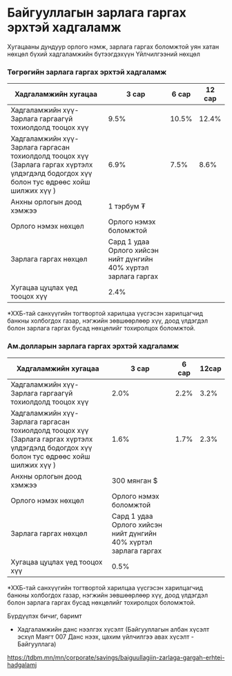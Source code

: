 # Байгууллагын зарлага гаргах эрхтэй хадгаламж
Хугацааны дундуур орлого нэмж, зарлага гаргах боломжтой уян хатан нөхцөл бүхий хадгаламжийн бүтээгдэхүүн
Үйлчилгээний нөхцөл

### **Төгрөгийн зарлага гаргах эрхтэй хадгаламж**

| Хадгаламжийн хугацаа | 3 сар | 6 сар | 12 сар |
| --- | --- | --- | --- |
| Хадгаламжийн хүү- Зарлага гаргаагүй тохиолдолд тооцох хүү | 9.5% | 10.5% | 12.4% |
| Хадгаламжийн хүү- Зарлага гаргасан тохиолдолд тооцох хүү  (Зарлага гаргах хүртэлх үлдэгдэлд бодогдох хүү болон тус өдрөөс хойш шилжих хүү ) | 6.9% | 7.5% | 8.6% |
| Анхны орлогын доод хэмжээ | 1 тэрбум ₮ | | |
| Орлого нэмэх нөхцөл | Орлого нэмэх боломжтой | | |
| Зарлага гаргах нөхцөл | Сард 1 удаа  Орлого хийсэн нийт дүнгийн 40% хүртэл зарлага гаргах | | |
| Хугацаа цуцлах үед тооцох хүү | 2.4% | | |

\*ХХБ-тай санхүүгийн тогтвортой харилцаа үүсгэсэн харилцагчид банкны холбогдох газар, нэгжийн зөвшөөрлөөр хүү, доод үлдэгдэл болон зарлага гаргах бусад нөхцөлийг тохиролцох боломжтой.

### **Ам.долларын зарлага гаргах эрхтэй хадгаламж**

| Хадгаламжийн хугацаа | 3 сар | 6 сар | 12сар |
| --- | --- | --- | --- |
| Хадгаламжийн хүү- Зарлага гаргаагүй тохиолдолд тооцох хүү | 2.0% | 2.2% | 3.2% |
| Хадгаламжийн хүү- Зарлага гаргасан тохиолдолд тооцох хүү  (Зарлага гаргах хүртэлх үлдэгдэлд бодогдох хүү болон тус өдрөөс хойш шилжих хүү ) | 1.6% | 1.7% | 2.3% |
| Анхны орлогын доод хэмжээ | 300 мянган $ | | |
| Орлого нэмэх нөхцөл | Орлого нэмэх боломжтой | | |
| Зарлага гаргах нөхцөл | Сард 1 удаа  Орлого хийсэн нийт дүнгийн 40% хүртэл зарлага гаргах | | |
| Хугацаа цуцлах үед тооцох хүү | 0.5% | | |

\*ХХБ-тай санхүүгийн тогтвортой харилцаа үүсгэсэн харилцагчид банкны холбогдох газар, нэгжийн зөвшөөрлөөр хүү, доод үлдэгдэл болон зарлага гаргах бусад нөхцөлийг тохиролцох боломжтой.

Бүрдүүлэх бичиг, баримт

* Хадгаламжийн данс нээлгэх хүсэлт (Байгууллагын албан хүсэлт эсхүл Маягт 007 Данс нээх, цахим үйлчилгээ авах хүсэлт - Байгууллага)
 
https://tdbm.mn/mn/corporate/savings/baiguullagiin-zarlaga-gargah-erhtei-hadgalamj
